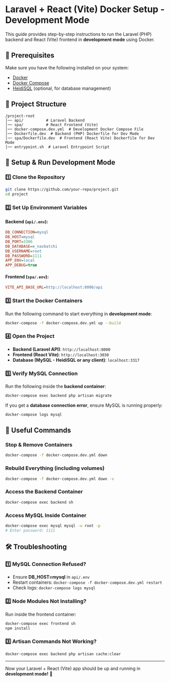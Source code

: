# Laravel + React (Vite) Docker Setup - Development Mode

This guide provides step-by-step instructions to run the Laravel (PHP) backend and React (Vite) frontend in **development mode** using Docker.

## 🚀 Prerequisites

Make sure you have the following installed on your system:

- [Docker](https://www.docker.com/get-started)
- [Docker Compose](https://docs.docker.com/compose/install/)
- [HeidiSQL](https://www.heidisql.com/) (optional, for database management)

## 📂 Project Structure

```
/project-root
│── api/          # Laravel Backend
│── spa/          # React Frontend (Vite)
│── docker-compose.dev.yml  # Development Docker Compose File
│── Dockerfile.dev  # Backend (PHP) Dockerfile for Dev Mode
│── spa/Dockerfile.dev  # Frontend (React Vite) Dockerfile for Dev Mode
│── entrypoint.sh  # Laravel Entrypoint Script
```

## 🔧 Setup & Run Development Mode

### 1️⃣ Clone the Repository

```sh
git clone https://github.com/your-repo/project.git
cd project
```

### 2️⃣ Set Up Environment Variables

#### Backend (`api/.env`):

```ini
DB_CONNECTION=mysql
DB_HOST=mysql
DB_PORT=3306
DB_DATABASE=e_navbatchi
DB_USERNAME=root
DB_PASSWORD=1111
APP_ENV=local
APP_DEBUG=true
```

#### Frontend (`spa/.env`):

```ini
VITE_API_BASE_URL=http://localhost:8000/api
```

### 3️⃣ Start the Docker Containers

Run the following command to start everything in **development mode**:

```sh
docker-compose -f docker-compose.dev.yml up --build
```

### 4️⃣ Open the Project

- **Backend (Laravel API)**: `http://localhost:8000`
- **Frontend (React Vite)**: `http://localhost:3030`
- **Database (MySQL - HeidiSQL or any client)**: `localhost:3317`

### 5️⃣ Verify MySQL Connection

Run the following inside the **backend container**:

```sh
docker-compose exec backend php artisan migrate
```

If you get a **database connection error**, ensure MySQL is running properly:

```sh
docker-compose logs mysql
```

## 🔄 Useful Commands

### Stop & Remove Containers

```sh
docker-compose -f docker-compose.dev.yml down
```

### Rebuild Everything (including volumes)

```sh
docker-compose -f docker-compose.dev.yml down -v
```

### Access the Backend Container

```sh
docker-compose exec backend sh
```

### Access MySQL Inside Container

```sh
docker-compose exec mysql mysql -u root -p
# Enter password: 1111
```

## 🛠 Troubleshooting

### **1️⃣ MySQL Connection Refused?**

- Ensure **DB_HOST=mysql** in `api/.env`
- Restart containers: `docker-compose -f docker-compose.dev.yml restart`
- Check logs: `docker-compose logs mysql`

### **2️⃣ Node Modules Not Installing?**

Run inside the frontend container:

```sh
docker-compose exec frontend sh
npm install
```

### **3️⃣ Artisan Commands Not Working?**

```sh
docker-compose exec backend php artisan cache:clear
```

---

Now your Laravel + React (Vite) app should be up and running in **development mode!** 🚀
